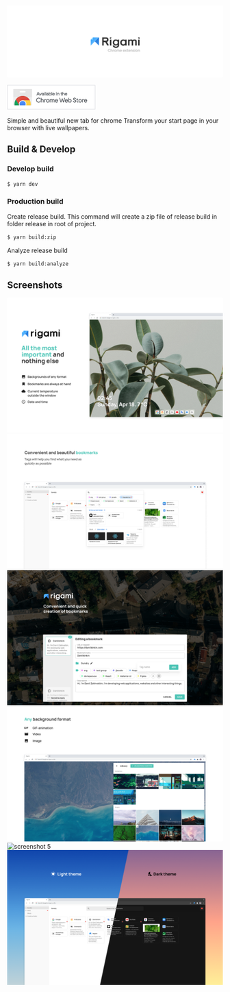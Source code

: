 ![Logo](docs/GitHub_readme_header.png)

[![Get from Chrome store](docs/ChromeWebStore_Badge.png)](https://chrome.google.com/webstore/detail/clocktab-%D0%BD%D0%BE%D0%B2%D0%B0%D1%8F-%D0%B2%D0%BA%D0%BB%D0%B0%D0%B4%D0%BA%D0%B0/ecnhbihahclkcfhpjhpgfilbjeambkkm)


Simple and beautiful new tab for chrome Transform your start page in your browser with live wallpapers.
## Build & Develop

### Develop build
```bash
$ yarn dev
```

### Production build
Create release build. This command will create a zip file of release build in folder release in root of project.
```bash
$ yarn build:zip
```
Analyze release build 
```bash
$ yarn build:analyze
```

## Screenshots

![screenshot 1](docs/en/Main.png)
![screenshot 2](docs/en/Bookmarks.png)
![screenshot 3](docs/en/Bookmark%20editor.png)
![screenshot 4](docs/en/Backgrounds.png)
![screenshot 5](docs/en/Wallpaper%20stream.png)
![screenshot 6](docs/en/Light%20and%20dark%20theme.png)
